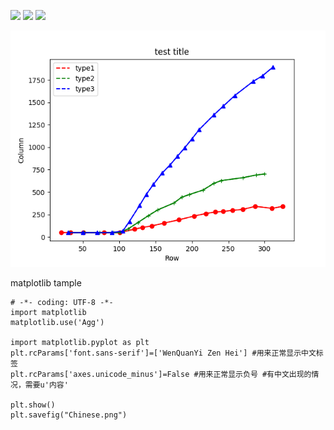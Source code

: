 ![](https://travis-ci.com/JamesHopbourn/matplotlib-with-travis.svg?branch=develop) ![](https://img.shields.io/github/last-commit/JamesHopbourn/matplotlib-with-travis/develop?style=flat-square) ![](https://img.shields.io/github/commit-activity/m/JamesHopbourn/matplotlib-with-travis?logo=green)

![](https://raw.githubusercontent.com/JamesHopbourn/matplotlib-with-travis/master/Demo.png)

matplotlib tample
```
# -*- coding: UTF-8 -*-
import matplotlib
matplotlib.use('Agg')

import matplotlib.pyplot as plt
plt.rcParams['font.sans-serif']=['WenQuanYi Zen Hei'] #用来正常显示中文标签
plt.rcParams['axes.unicode_minus']=False #用来正常显示负号 #有中文出现的情况，需要u'内容'

plt.show()
plt.savefig("Chinese.png")
```
